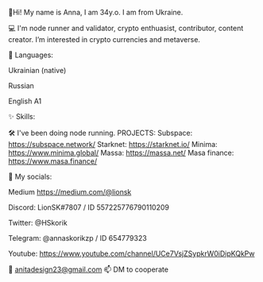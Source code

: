 🧬Hi! My name is Anna, I am 34y.o. I am from Ukraine.

💻 I'm node runner and validator, crypto enthuasist, contributor, content creator.
 I’m interested in crypto currencies and metaverse. 

📂 Languages:

Ukrainian (native)

Russian

English A1


✨ Skills:

🛠 I've been doing node running. PROJECTS:
Subspace: https://subspace.network/
Starknet: https://starknet.io/
Minima: https://www.minima.global/
Massa: https://massa.net/
Masa finance: https://www.masa.finance/

🔗 My socials:

Medium https://medium.com/@lionsk

Discord: LionSK#7807 / ID 557225776790110209

Twitter: @HSkorik

Telegram: @annaskorikzp / ID 654779323

Youtube: https://www.youtube.com/channel/UCe7VsjZSypkrW0iDipKQkPw

📧 anitadesign23@gmail.com 📫 DM to cooperate
